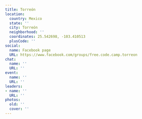 ```yaml
---
title: Torreón
location:
  country: Mexico
  state: ''
  city: Torreón
  neighborhood: ''
  coordinates: 25.542698, -103.410513
  plusCode: ''
social:
  name: Facebook page
  URL: https://www.facebook.com/groups/free.code.camp.torreon
chat:
  name: ''
  URL: ''
event:
  name: ''
  URL: ''
leaders:
- name: ''
  URL: ''
photos:
  old: ''
  cover: ''
---
```

